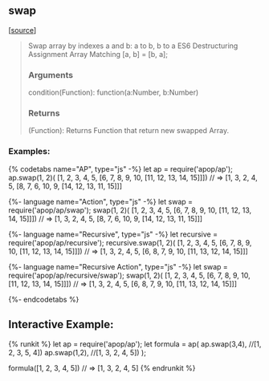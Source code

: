 ## swap 
[[source]({{book.rep}}/src/actions/array/swap.js)]

> Swap array by indexes a and b: a to b, b to a
> ES6 Destructuring Assignment Array Matching [a, b] = [b, a];
> ### Arguments
> 
> condition(Function): function(a:Number, b:Number)
> 
> ### Returns
> 
> (Function): Returns Function that return new swapped Array.

### Examples: 
{% codetabs name="AP", type="js" -%} 
let ap = require('apop/ap');
ap.swap(1, 2)( [1, 2, 3, 4, 5, [6, 7, 8, 9, 10, [11, 12, 13, 14, 15]]])
// => [1, 3, 2, 4, 5, [8, 7, 6, 10, 9, [14, 12, 13, 11, 15]]]
 

{%- language name="Action", type="js" -%}
let swap = require('apop/ap/swap');
swap(1, 2)( [1, 2, 3, 4, 5, [6, 7, 8, 9, 10, [11, 12, 13, 14, 15]]])
// => [1, 3, 2, 4, 5, [8, 7, 6, 10, 9, [14, 12, 13, 11, 15]]]

{%- language name="Recursive", type="js" -%}
let recursive = require('apop/ap/recursive');
recursive.swap(1, 2)( [1, 2, 3, 4, 5, [6, 7, 8, 9, 10, [11, 12, 13, 14, 15]]])
// => [1, 3, 2, 4, 5, [6, 8, 7, 9, 10, [11, 13, 12, 14, 15]]]

{%- language name="Recursive Action", type="js" -%}
let swap = require('apop/ap/recursive/swap');
swap(1, 2)( [1, 2, 3, 4, 5, [6, 7, 8, 9, 10, [11, 12, 13, 14, 15]]])
// => [1, 3, 2, 4, 5, [6, 8, 7, 9, 10, [11, 13, 12, 14, 15]]]

{%- endcodetabs %}

## Interactive Example:

{% runkit %}
let ap = require('apop/ap');
let formula = ap(
    ap.swap(3,4), //[1, 2, 3, 5, 4])
    ap.swap(1,2), //[1, 3, 2, 4, 5])
);

formula([1, 2, 3, 4, 5])
// => [1, 3, 2, 4, 5]
{% endrunkit %}



